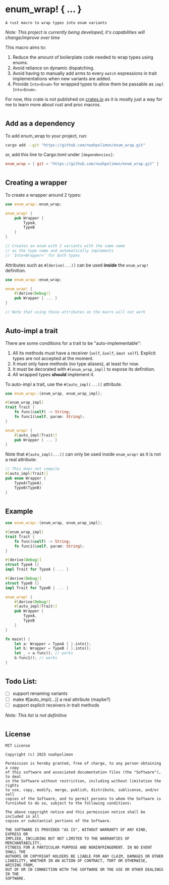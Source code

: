 # **enum_wrap! { ... }**

`A rust macro to wrap types into enum variants`

_Note: This project is currently being developed, it's capabilities will change/improve over time_

This macro aims to:

1. Reduce the amount of boilerplate code needed to wrap types using enums.
2. Avoid reliance on dynamic dispatching.
3. Avoid having to manually add arms to every `match` expressions in trait implementations when
   new variants are added.
4. Provide `Into<Enum>` for wrapped types to allow them be passable as `impl Into<Enum>`.

For now, this crate is not published on [crates.io](crates.io) as it is mostly just a way for
me to learn more about rust and proc macros.

#

## Add as a dependency

To add enum_wrap to your project, run:

```bash
cargo add --git "https://github.com/noahpolimon/enum_wrap.git"
```

or, add this line to Cargo.toml under `[dependencies]`:

```toml
enum_wrap = { git = "https://github.com/noahpolimon/enum_wrap.git" }
```

#

## Creating a wrapper

To create a wrapper around 2 types:

```rust
use enum_wrap::enum_wrap;

enum_wrap! {
    pub Wrapper {
        TypeA,
        TypeB
    }
}

// Creates an enum with 2 variants with the same name
// as the type name and automatically implements
// `Into<Wrapper>` for both types
```

Attributes such as `#[derive(...)]` can be used **inside** the `enum_wrap!` definition.

```rust
use enum_wrap::enum_wrap;

enum_wrap! {
    #[derive(Debug)]
    pub Wrapper { ... }
}

// Note that using those attributes on the macro will not work
```

#

## Auto-impl a trait

There are some conditions for a trait to be "auto-implementable":

1. All its methods must have a receiver (`self`, `&self`, `&mut self`). Explicit types are not
   accepted at the moment.
2. It must only have methods (no type aliases), at least for now.
3. It must be decorated with `#[enum_wrap_impl]` to expose its definition.
4. All wrapped types **should** implement it.

To auto-impl a trait, use the `#[auto_impl(...)]` attribute.

```rust
use enum_wrap::{enum_wrap, enum_wrap_impl};

#[enum_wrap_impl]
trait Trait {
    fn func(&self) -> String;
    fn func1(&self, param: String);
}

enum_wrap! {
    #[auto_impl(Trait)]
    pub Wrapper { ... }
}
```

Note that `#[auto_impl(...)]` can only be used inside `enum_wrap!` as it is not a real attribute:

```rust
// This does not compile
#[auto_impl(Trait)]
pub enum Wrapper {
    TypeA(TypeA),
    TypeB(TypeB)
}
```

#

## Example

```rust
use enum_wrap::{enum_wrap, enum_wrap_impl};

#[enum_wrap_impl]
trait Trait {
    fn func(&self) -> String;
    fn func1(&self, param: String);
}

#[derive(Debug)]
struct TypeA {}
impl Trait for TypeA { ... }

#[derive(Debug)]
struct TypeB {}
impl Trait for TypeB { ... }

enum_wrap! {
    #[derive(Debug)]
    #[auto_impl(Trait)]
    pub Wrapper {
        TypeA,
        TypeB
    }
}

fn main() {
    let a: Wrapper = TypeA { }.into();
    let b: Wrapper = TypeB { }.into();
    let _ = a.func(); // works
    b.func1(); // works
}
```

#

## Todo List:

- [ ] support renaming variants
- [ ] make #[auto_impl(...)] a real attribute (maybe?)
- [ ] support explicit receivers in trait methods

_Note: This list is not definitive_

#

## License

```
MIT License

Copyright (c) 2025 noahpolimon

Permission is hereby granted, free of charge, to any person obtaining a copy
of this software and associated documentation files (the "Software"), to deal
in the Software without restriction, including without limitation the rights
to use, copy, modify, merge, publish, distribute, sublicense, and/or sell
copies of the Software, and to permit persons to whom the Software is
furnished to do so, subject to the following conditions:

The above copyright notice and this permission notice shall be included in all
copies or substantial portions of the Software.

THE SOFTWARE IS PROVIDED "AS IS", WITHOUT WARRANTY OF ANY KIND, EXPRESS OR
IMPLIED, INCLUDING BUT NOT LIMITED TO THE WARRANTIES OF MERCHANTABILITY,
FITNESS FOR A PARTICULAR PURPOSE AND NONINFRINGEMENT. IN NO EVENT SHALL THE
AUTHORS OR COPYRIGHT HOLDERS BE LIABLE FOR ANY CLAIM, DAMAGES OR OTHER
LIABILITY, WHETHER IN AN ACTION OF CONTRACT, TORT OR OTHERWISE, ARISING FROM,
OUT OF OR IN CONNECTION WITH THE SOFTWARE OR THE USE OR OTHER DEALINGS IN THE
SOFTWARE.
```
